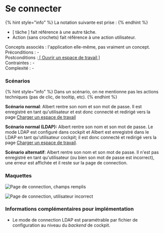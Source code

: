 # Se connecter

{% hint style="info" %}
La notation suivante est prise :
{% endhint %}

* \[ tâche \] fait référence à une autre tâche.
* Action \(sans crochets\) fait référence à une action utilisateur.

Concepts associés : l'application elle-même, pas vraiment un concept.  
Préconditions : -  
Postconditions :[ \[ Ouvrir un espace de travail \]](charger-un-espace-de-travail.md)  
Contraintes : -  
Complexité : -

### Scénarios

{% hint style="info" %}
Dans un scénario, on ne mentionne pas les actions techniques \(pas de clic, de tooltip, etc\).
{% endhint %}

**Scénario normal**:  Albert rentre son nom et son mot de passe. Il est enregistré en tant qu'utilisateur et est donc connecté et redirigé vers la page [Charger un espace de travail ](charger-un-espace-de-travail.md)

**Scénario normal \(LDAP\):** Albert rentre son nom et son mot de passe. Le mode LDAP est configuré dans cockpit et Albert est enregistré dans le LDAP en tant qu'utilisateur cockpit; il est donc connecté et redirigé vers la page [Charger un espace de travail](charger-un-espace-de-travail.md). 

**Scénario alternatif**: Albert rentre son nom et son mot de passe. Il n'est pas enregistré en tant qu'utilisateur \(ou bien son mot de passe est incorrect\), une erreur est affichée et il reste sur la page de connection. 

### Maquettes

![Page de connection, champs remplis](../../.gitbook/assets/login-filled.png)

![Page de connection, utilisateur incorrect](../../.gitbook/assets/login-incorrect-credentials.png)

### Informations complémentaires pour implémentation

* Le mode de connection LDAP est paramétrable par fichier de configuration au niveau du _backend_ de cockpit.

